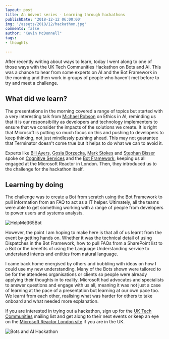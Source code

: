 ```yaml
---
layout: post
title: An Advent series - Learning through hackathons
publishDate: '2018-12-12 06:00:00'
img: '/assets/2018/12/hackathon.jpg'
comments: false
author: "Kevin McDonnell"
tags:
- thoughts

---
```


After recently writing about ways to learn, today I went along to one of those ways with the UK Tech Communities Hackathon on Bots and AI. This was a chance to hear from some experts on AI and the Bot Framework in the morning and then work in groups of people who haven't met before to try and meet a challenge.

## What did we learn?

The presentations in the morning covered a range of topics but started with a very interesting talk from [Michael Robson](https://twitter.com/mrobson1975) on Ethics in AI, reminding us that it is our responsibility as developers and technology implementers to ensure that we consider the impacts of the solutions we create. It is right that Microsoft is putting so much focus on this and pushing to developers to keep thinking, not just mindlessly pushing ahead. This may not guarantee that Terminator doesn't come true but it helps to do what we can to avoid it.

Experts like [Bill Ayers](https://twitter.com/SPDoctor), [Gosia Borzecka](https://twitter.com/GosiaBorzecka), [Mark Stokes](https://twitter.com/MarkStokes) and [Stephan Bisser](https://twitter.com/cloudguy_pro) spoke on [Cognitive Services](https://azure.microsoft.com/en-gb/services/cognitive-services/) and the [Bot Framework](https://dev.botframework.com/), keeping us all engaged at the Microsoft Reactor in London. Then, they introduced us to the challenge for the hackathon itself.

## Learning by doing

The challenge was to create a Bot from scratch using the Bot Framework to pull information from an FAQ to act as a IT helper. Ultimately, all the teams were able to get something working with a range of people from developers to power users and systems analysts.

![HelpMe365Bot](/assets/2018/12/HelpMe365Bot.PNG)

However, the point I am hoping to make here is that all of us learnt from the event by getting hands on. Whether it was the technical detail of using Dispatches in the Bot Framework, how to pull FAQs from a SharePoint list to a Bot or the benefits of using the Language Understanding service to understand intents and entities from natural language.

I came back home energised by others and bubbling with ideas on how I could use my new understanding. Many of the Bots shown were tailored to be for the attendees organisations or clients so people were already applying their thoughts in to reality. Microsoft had advocates and specialists to answer questions and engage with us all, meaning it was not just a case of learning at the pace of a presentation but learning at our own pace too. We learnt from each other, realising what was harder for others to take onboard and what needed more explanation.

If you are interested in trying out a hackathon, sign up for the [UK Tech Communities](https://uk.communities.tech) mailing list and get along to their next events or keep an eye on the [Microsoft Reactor London site](https://developer.microsoft.com/en-gb/reactor/) if you are in the UK.

![Bots and AI Hackathon](/assets/2018/12/BotAIHackathon.PNG)